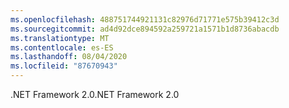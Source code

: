 ```yaml
---
ms.openlocfilehash: 488751744921131c82976d71771e575b39412c3d
ms.sourcegitcommit: ad4d92dce894592a259721a1571b1d8736abacdb
ms.translationtype: MT
ms.contentlocale: es-ES
ms.lasthandoff: 08/04/2020
ms.locfileid: "87670943"
---
```

<span data-ttu-id="23010-101">.NET Framework 2.0</span><span class="sxs-lookup"><span data-stu-id="23010-101">.NET Framework 2.0</span></span>
